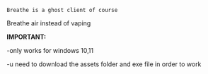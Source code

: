 ```Breathe is a ghost client of course```

Breathe air instead of vaping


**IMPORTANT:**

-only works for windows 10,11

-u need to download the assets folder and exe file in order to work
